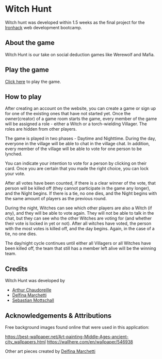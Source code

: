 # Witch Hunt

Witch hunt was developed within 1.5 weeks as the final project for the [Ironhack](https://www.ironhack.com/) web development bootcamp.

## About the game

Witch Hunt is our take on social deduction games like Werewolf and Mafia.

## Play the game

[Click here](https://witch-hunt.netlify.app/) to play the game.

## How to play

After creating an account on the website, you can create a game or sign up for one of the existing ones that have not started yet. Once the owner(creator) of a game room starts the game, every member of the game will be assigned a role - either a Witch or a torch-wielding Villager. The roles are hidden from other players.

The game is played in two phases - Daytime and Nighttime. During the day, everyone in the village will be able to chat in the village chat. In addition, every member of the village will be able to vote for one person to be lynched.

You can indicate your intention to vote for a person by clicking on their card. Once you are certain that you made the right choice, you can lock your vote.

After all votes have been counted, if there is a clear winner of the vote, that person will be killed off (they cannot participate in the game any longer), and the Night begins. If there is a tie, no one dies, and the Night begins with the same amount of players as the previous round.

During the night, Witches can see which other players are also a Witch (if any), and they will be able to vote again. They will not be able to talk in the chat, but they can see who the other Witches are voting for (and whether their vote is locked in yet or not). After all witches have voted, the person with the most votes is killed off, and the day begins. Again, in the case of a tie, no one dies.

The day/night cycle continues until either all Villagers or all Witches have been killed off, the team that still has a member left alive will be the winning team.

## Credits

Witch Hunt was developed by

- [Arthur Chaudoreille](https://github.com/Chaudoreille)
- [Delfina Marchetti](https://github.com/dolphinstreet)
- [Sebastian Mottschall](https://github.com/Mottschi)

## Acknowledgements & Attributions

Free background images found online that were used in this application:

https://best-wallpaper.net/Art-painting-Middle-Ages-ancient-city_wallpapers.html
https://wallhere.com/en/wallpaper/546938

Other art pieces created by [Delfina Marchetti](https://github.com/dolphinstreet)
